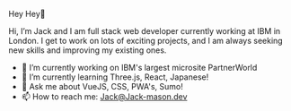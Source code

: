 Hey Hey👋

Hi, I’m Jack and I am full stack web developer currently working at IBM in London.
I get to work on lots of exciting projects, and I am always seeking new skills and improving my existing ones.


- 🔭 I’m currently working on IBM's largest microsite PartnerWorld
- 🌱 I’m currently learning Three.js, React, Japanese!
- 💬 Ask me about VueJS, CSS, PWA's, Sumo!
- 📫 How to reach me: Jack@Jack-mason.dev
